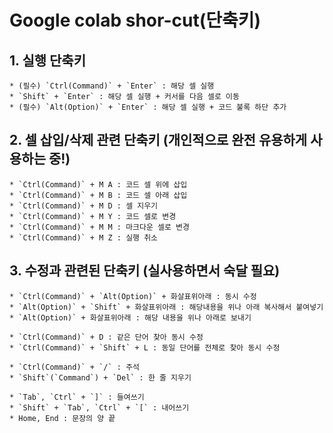 # Google colab shor-cut(단축키)

## 1. 실행 단축키
    * (필수) `Ctrl(Command)` + `Enter` : 해당 셀 실행
    * `Shift` + `Enter` : 해당 셀 실행 + 커서를 다음 셀로 이동
    * (필수) `Alt(Option)` + `Enter` : 해당 셀 실행 + 코드 불록 하단 추가


## 2. 셀 삽입/삭제 관련 단축키 (개인적으로 완전 유용하게 사용하는 중!)
    * `Ctrl(Command)` + M A : 코드 셀 위에 삽입
    * `Ctrl(Command)` + M B : 코드 셀 아래 삽입
    * `Ctrl(Command)` + M D : 셀 지우기
    * `Ctrl(Command)` + M Y : 코드 셀로 변경
    * `Ctrl(Command)` + M M : 마크다운 셀로 변경
    * `Ctrl(Command)` + M Z : 실행 취소

## 3. 수정과 관련된 단축키 (실사용하면서 숙달 필요)
    * `Ctrl(Command)` + `Alt(Option)` + 화살표위아래 : 동시 수정
    * `Alt(Option)` + `Shift` + 화살표위아래 : 해당내용을 위나 아래 복사해서 붙여넣기
    * `Alt(Option)` + 화살표위아래 : 해당 내용을 위나 아래로 보내기

    * `Ctrl(Command)` + D : 같은 단어 찾아 동시 수정
    * `Ctrl(Command)` + `Shift` + L : 동일 단어를 전체로 찾아 동시 수정

    * `Ctrl(Command)` + `/` : 주석
    * `Shift`(`Command`) + `Del` : 한 줄 지우기

    * `Tab`, `Ctrl` + `]` : 들여쓰기
    * `Shift` + `Tab`, `Ctrl` + `[` : 내어쓰기
    * Home, End : 문장의 양 끝